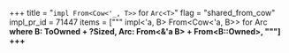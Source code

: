 +++
title = "`impl From<Cow<'_, T>>` for `Arc<T>`"
flag = "shared_from_cow"
impl_pr_id = 71447
items = ["""
impl<'a, B> From<Cow<'a, B>> for Arc<B>
where
    B: ToOwned + ?Sized,
    Arc<B>: From<&'a B> + From<B::Owned>,
"""]
+++
